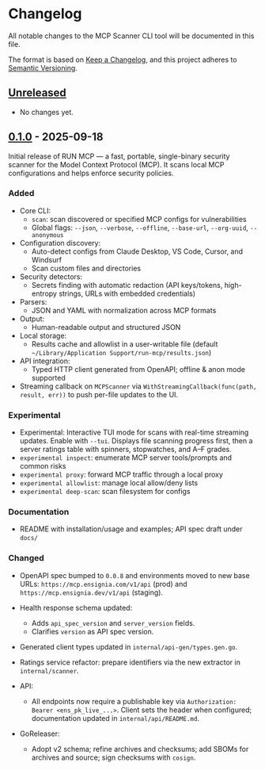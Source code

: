 # Changelog

All notable changes to the MCP Scanner CLI tool will be documented in this file.

The format is based on [Keep a Changelog](https://keepachangelog.com/en/1.1.0/),
and this project adheres to [Semantic Versioning](https://semver.org/spec/v2.0.0.html).

## [Unreleased]

- No changes yet.

## [0.1.0] - 2025-09-18

Initial release of RUN MCP — a fast, portable,
single-binary security scanner for the Model Context Protocol (MCP). It
scans local MCP configurations and helps enforce security policies.

### Added

- Core CLI:
  - `scan`: scan discovered or specified MCP configs for vulnerabilities
  - Global flags: `--json`, `--verbose`, `--offline`, `--base-url`,
    `--org-uuid`, `--anonymous`
- Configuration discovery:
  - Auto-detect configs from Claude Desktop, VS Code, Cursor, and Windsurf
  - Scan custom files and directories
- Security detectors:
  - Secrets finding with automatic redaction (API keys/tokens, high-entropy
    strings, URLs with embedded credentials)
- Parsers:
  - JSON and YAML with normalization across MCP formats
- Output:
  - Human-readable output and structured JSON
- Local storage:
  - Results cache and allowlist in a user-writable file (default
    `~/Library/Application Support/run-mcp/results.json`)
- API integration:
  - Typed HTTP client generated from OpenAPI; offline & anon mode supported
- Streaming callback on `MCPScanner` via `WithStreamingCallback(func(path,
result, err))` to push per-file updates to the UI.

### Experimental

- Experimental: Interactive TUI mode for scans with real-time streaming updates. Enable
  with `--tui`. Displays file scanning progress first, then a server ratings
  table with spinners, stopwatches, and A–F grades.
- `experimental inspect`: enumerate MCP server tools/prompts and common risks
- `experimental proxy`: forward MCP traffic through a local proxy
- `experimental allowlist`: manage local allow/deny lists
- `experimental deep-scan`: scan filesystem for configs

### Documentation

- README with installation/usage and examples; API spec draft under `docs/`

### Changed

- OpenAPI spec bumped to `0.0.8` and environments moved to new base URLs:
  `https://mcp.ensignia.com/v1/api` (prod) and
  `https://mcp.ensignia.dev/v1/api` (staging).
- Health response schema updated:
  - Adds `api_spec_version` and `server_version` fields.
  - Clarifies `version` as API spec version.
- Generated client types updated in `internal/api-gen/types.gen.go`.
- Ratings service refactor: prepare identifiers via the new extractor in
  `internal/scanner`.

- API:

  - All endpoints now require a publishable key via `Authorization: Bearer
<ens_pk_live_...>`. Client sets the header when configured; documentation
    updated in `internal/api/README.md`.

- GoReleaser:

  - Adopt v2 schema; refine archives and checksums; add SBOMs for archives and
    source; sign checksums with `cosign`.

[Unreleased]: https://github.com/ensigniasec/run-mcp/compare/v0.1.0...HEAD
[0.1.0]: https://github.com/ensigniasec/run-mcp/releases/tag/v0.1.0
